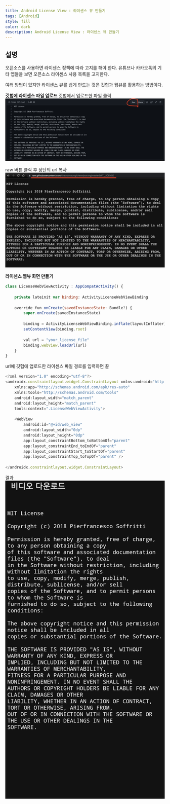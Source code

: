 ```yaml
---
title: Android License View : 라이센스 뷰 만들기
tags: [Android]
style: fill
color: dark
description: Android License View : 라이센스 뷰 만들기
---
```


## 설명
오픈소스를 사용하면 라이센스 정책에 따라 고지를 해야 한다. 유튜브나 카카오톡의 기타 앱들을 보면 오픈소스 라이센스 사용 목록을 고지한다.

여러 방법이 있지만 라이센스 뷰를 쉽게 만드는 것은 깃헙과 웹뷰를 활용하는 방법이다.


**깃헙에 라이센스 파일 업로드**
깃헙에서 업로드한 파일 클릭
![preview](https://github.com/cheonjoosung/cheonjoosung/blob/master/license3.png?raw=true)

raw 버튼 클릭 후 상단의 url 복사
![preview](https://github.com/cheonjoosung/cheonjoosung/blob/master/license2.png?raw=true)



**라이센스 웹뷰 화면 만들기**
```javascript
class LicenseWebViewActivity : AppCompatActivity() {

    private lateinit var binding: ActivityLicenseWebViewBinding

    override fun onCreate(savedInstanceState: Bundle?) {
        super.onCreate(savedInstanceState)

        binding = ActivityLicenseWebViewBinding.inflate(layoutInflater)
        setContentView(binding.root)

        val url = "your_license_file"
        binding.webView.loadUrl(url)
    }
}
```
url에 깃헙에 업로드한 라이센스 파일 경로를 입력하면 끝

```javascript
<?xml version="1.0" encoding="utf-8"?>
<androidx.constraintlayout.widget.ConstraintLayout xmlns:android="http://schemas.android.com/apk/res/android"
    xmlns:app="http://schemas.android.com/apk/res-auto"
    xmlns:tools="http://schemas.android.com/tools"
    android:layout_width="match_parent"
    android:layout_height="match_parent"
    tools:context=".LicenseWebViewActivity">

    <WebView
        android:id="@+id/web_view"
        android:layout_width="0dp"
        android:layout_height="0dp"
        app:layout_constraintBottom_toBottomOf="parent"
        app:layout_constraintEnd_toEndOf="parent"
        app:layout_constraintStart_toStartOf="parent"
        app:layout_constraintTop_toTopOf="parent" />

</androidx.constraintlayout.widget.ConstraintLayout>
```

결과
![preview](https://github.com/cheonjoosung/cheonjoosung/blob/master/license1.jpeg?raw=true)
